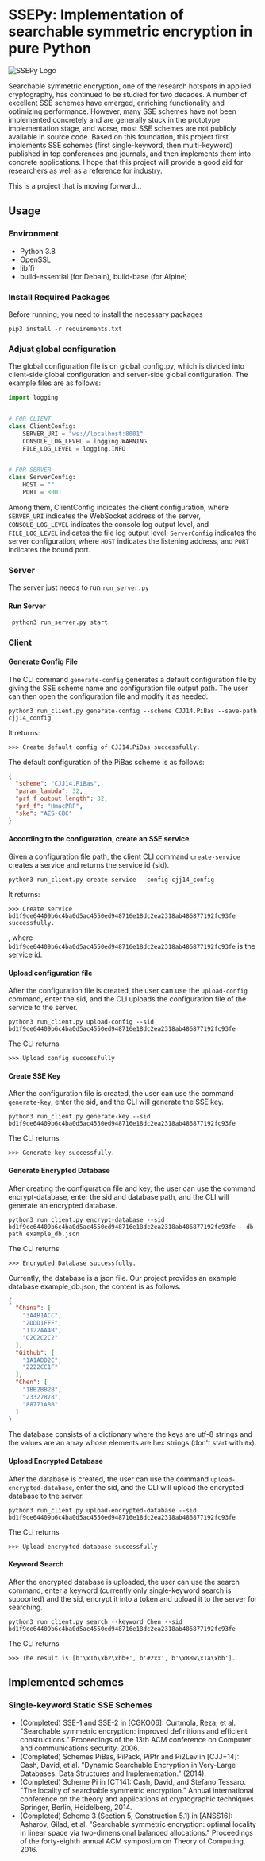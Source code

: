 # SSEPy: Implementation of searchable symmetric encryption in pure Python

![SSEPy Logo](https://s3.bmp.ovh/imgs/2022/03/885a91b23aff75d2.jpg)

Searchable symmetric encryption, one of the research hotspots in applied cryptography, has continued to be studied for two decades. A number of excellent SSE schemes have emerged, enriching functionality and optimizing performance. However, many SSE schemes have not been implemented concretely and are generally stuck in the prototype implementation stage, and worse, most SSE schemes are not publicly available in source code. Based on this foundation, this project first implements SSE schemes (first single-keyword, then multi-keyword) published in top conferences and journals, and then implements them into concrete applications. I hope that this project will provide a good aid for researchers as well as a reference for industry.

This is a project that is moving forward...

## Usage

### Environment

- Python 3.8
- OpenSSL
- libffi
- build-essential (for Debain), build-base (for Alpine)

### Install Required Packages
Before running, you need to install the necessary packages

```shell
pip3 install -r requirements.txt
```

### Adjust global configuration

The global configuration file is on global_config.py, 
which is divided into client-side global configuration and server-side global configuration.
The example files are as follows:

```python
import logging


# FOR CLIENT
class ClientConfig:
    SERVER_URI = "ws://localhost:8001"
    CONSOLE_LOG_LEVEL = logging.WARNING
    FILE_LOG_LEVEL = logging.INFO


# FOR SERVER
class ServerConfig:
    HOST = ""
    PORT = 8001
```

Among them, ClientConfig indicates the client configuration,
where `SERVER_URI` indicates the WebSocket address of the server, 
`CONSOLE_LOG_LEVEL` indicates the console log output level, 
and `FILE_LOG_LEVEL` indicates the file log output level;
`ServerConfig` indicates the server configuration, 
where `HOST` indicates the listening address, 
and `PORT` indicates the bound port.

### Server

The server just needs to run `run_server.py`

#### Run Server
```shell
 python3 run_server.py start
```

### Client

#### Generate Config File

The CLI command `generate-config` generates a default configuration file 
by giving the SSE scheme name and 
configuration file output path. 
The user can then open the configuration file and modify it as needed.

```shell
python3 run_client.py generate-config --scheme CJJ14.PiBas --save-path cjj14_config
```

It returns:

```
>>> Create default config of CJJ14.PiBas successfully.
```

The default configuration of the PiBas scheme is as follows:

```json
{
  "scheme": "CJJ14.PiBas", 
  "param_lambda": 32, 
  "prf_f_output_length": 32,
  "prf_f": "HmacPRF",
  "ske": "AES-CBC"
}
```

#### According to the configuration, create an SSE service

Given a configuration file path, 
the client CLI command `create-service` creates a service 
and returns the service id (sid).

```shell
python3 run_client.py create-service --config cjj14_config 
```

It returns:

```
>>> Create service bd1f9ce64409b6c4ba0d5ac4550ed948716e18dc2ea2318ab486877192fc93fe successfully.
```

, where `bd1f9ce64409b6c4ba0d5ac4550ed948716e18dc2ea2318ab486877192fc93fe` is the service id.


#### Upload configuration file

After the configuration file is created, the user can use the `upload-config` command, 
enter the sid, and the CLI uploads the configuration file of the service to the server.

```shell
python3 run_client.py upload-config --sid bd1f9ce64409b6c4ba0d5ac4550ed948716e18dc2ea2318ab486877192fc93fe
```

The CLI returns 

```
>>> Upload config successfully
```

#### Create SSE Key

After the configuration file is created, the user can use the command `generate-key`, 
enter the sid, and the CLI will generate the SSE key.

```shell
python3 run_client.py generate-key --sid bd1f9ce64409b6c4ba0d5ac4550ed948716e18dc2ea2318ab486877192fc93fe
```

The CLI returns

```
>>> Generate key successfully.
```

#### Generate Encrypted Database

After creating the configuration file and key, the user can use the command encrypt-database, 
enter the sid and database path, and the CLI will generate an encrypted database.

```shell
python3 run_client.py encrypt-database --sid bd1f9ce64409b6c4ba0d5ac4550ed948716e18dc2ea2318ab486877192fc93fe --db-path example_db.json
```

The CLI returns

```
>>> Encrypted Database successfully.
```

Currently, the database is a json file. 
Our project provides an example database example_db.json, the content is as follows.

```json
{
  "China": [
    "3A4B1ACC",
    "2DDD1FFF",
    "1122AA4B",
    "C2C2C2C2"
  ],
  "Github": [
    "1A1ADD2C",
    "2222CC1F"
  ],
  "Chen": [
    "1BB2BB2B",
    "23327878",
    "88771ABB"
  ]
}
```
The database consists of a dictionary where the keys are utf-8 strings 
and the values are an array whose elements are hex strings (don't start with `0x`).

#### Upload Encrypted Database

After the database is created, the user can use the command `upload-encrypted-database`, 
enter the sid, and the CLI will upload the encrypted database to the server.

```shell
python3 run_client.py upload-encrypted-database --sid bd1f9ce64409b6c4ba0d5ac4550ed948716e18dc2ea2318ab486877192fc93fe
```

The CLI returns

```
>>> Upload encrypted database successfully
```

#### Keyword Search

After the encrypted database is uploaded, the user can use the search command, 
enter a keyword (currently only single-keyword search is supported) 
and the sid, encrypt it into a token and upload it to the server for searching.

```shell
python3 run_client.py search --keyword Chen --sid bd1f9ce64409b6c4ba0d5ac4550ed948716e18dc2ea2318ab486877192fc93fe
```

The CLI returns

```
>>> The result is [b'\x1b\xb2\xbb+', b'#2xx', b'\x88w\x1a\xbb'].
```

## Implemented schemes

### Single-keyword Static SSE Schemes

- (Completed) SSE-1 and SSE-2 in \[CGKO06\]: Curtmola, Reza, et al. "Searchable symmetric encryption: improved definitions and efficient constructions." Proceedings of the 13th ACM conference on Computer and communications security. 2006.
- (Completed) Schemes PiBas, PiPack, PiPtr and Pi2Lev in \[CJJ+14\]: Cash, David, et al. "Dynamic Searchable Encryption in Very-Large Databases: Data Structures and Implementation." (2014).
- (Completed) Scheme Pi in \[CT14\]: Cash, David, and Stefano Tessaro. "The locality of searchable symmetric encryption." Annual international conference on the theory and applications of cryptographic techniques. Springer, Berlin, Heidelberg, 2014.
- (Completed) Scheme 3 (Section 5, Construction 5.1) in \[ANSS16\]: Asharov, Gilad, et al. "Searchable symmetric encryption: optimal locality in linear space via two-dimensional balanced allocations." Proceedings of the forty-eighth annual ACM symposium on Theory of Computing. 2016.
